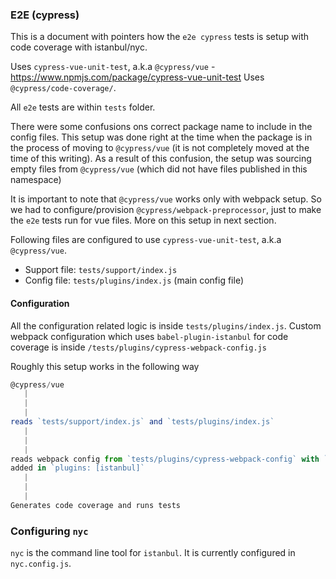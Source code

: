 ### E2E (cypress)

This is a document with pointers how the `e2e cypress` tests is setup with code coverage with istanbul/nyc.

Uses `cypress-vue-unit-test`, a.k.a `@cypress/vue` - https://www.npmjs.com/package/cypress-vue-unit-test
Uses `@cypress/code-coverage/`. 

All `e2e` tests are within `tests` folder.

 There were some confusions ons correct package name to include in the config
files. This setup was done right at the time when the package is in the process of moving to `@cypress/vue` (it is not completely
moved at the time of this writing). As a result of this confusion, the setup was sourcing empty files from `@cypress/vue` (which did
not have files published in this namespace)


It is important to note that `@cypress/vue` works only with webpack setup. So we had to configure/provision `@cypress/webpack-preprocessor`,
just to make the `e2e` tests run for vue files. More on this setup in next section.

Following files are configured to use `cypress-vue-unit-test`, a.k.a `@cypress/vue`.

- Support file: `tests/support/index.js` 
- Config file: `tests/plugins/index.js` (main config file)

#### Configuration

All the configuration related logic is inside `tests/plugins/index.js`.
Custom webpack configuration which uses `babel-plugin-istanbul` for code coverage is inside `/tests/plugins/cypress-webpack-config.js`

Roughly this setup works in the following way
```javascript
@cypress/vue 
   |
   |
   |
reads `tests/support/index.js` and `tests/plugins/index.js`
   |
   |
   |
reads webpack config from `tests/plugins/cypress-webpack-config` with `babel-plugin-istanbul`
added in `plugins: [istanbul]`
   |
   |
   |
Generates code coverage and runs tests
```

### Configuring `nyc`

`nyc` is the command line tool for `istanbul`. It is currently configured in `nyc.config.js`.



